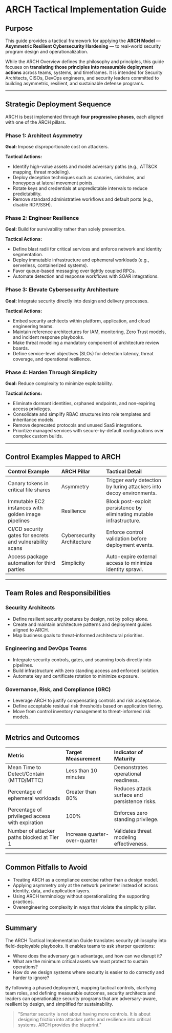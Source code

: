 # ARCH Tactical Implementation Guide

## Purpose

This guide provides a tactical framework for applying the **ARCH Model** — **Asymmetric Resilient Cybersecurity Hardening** — to real-world security program design and operationalization.

While the ARCH Overview defines the philosophy and principles, this guide focuses on **translating those principles into measurable deployment actions** across teams, systems, and timeframes. It is intended for Security Architects, CISOs, DevOps engineers, and security leaders committed to building asymmetric, resilient, and sustainable defense programs.

---

## Strategic Deployment Sequence

ARCH is best implemented through **four progressive phases**, each aligned with one of the ARCH pillars.

### Phase 1: Architect Asymmetry

**Goal:** Impose disproportionate cost on attackers.

**Tactical Actions:**
- Identify high-value assets and model adversary paths (e.g., ATT&CK mapping, threat modeling).
- Deploy deception techniques such as canaries, sinkholes, and honeypots at lateral movement points.
- Rotate keys and credentials at unpredictable intervals to reduce predictability.
- Remove standard administrative workflows and default ports (e.g., disable RDP/SSH).

### Phase 2: Engineer Resilience

**Goal:** Build for survivability rather than solely prevention.

**Tactical Actions:**
- Define blast radii for critical services and enforce network and identity segmentation.
- Deploy immutable infrastructure and ephemeral workloads (e.g., serverless, containerized systems).
- Favor queue-based messaging over tightly coupled RPCs.
- Automate detection and response workflows with SOAR integrations.

### Phase 3: Elevate Cybersecurity Architecture

**Goal:** Integrate security directly into design and delivery processes.

**Tactical Actions:**
- Embed security architects within platform, application, and cloud engineering teams.
- Maintain reference architectures for IAM, monitoring, Zero Trust models, and incident response playbooks.
- Make threat modeling a mandatory component of architecture review boards.
- Define service-level objectives (SLOs) for detection latency, threat coverage, and operational resilience.

### Phase 4: Harden Through Simplicity

**Goal:** Reduce complexity to minimize exploitability.

**Tactical Actions:**
- Eliminate dormant identities, orphaned endpoints, and non-expiring access privileges.
- Consolidate and simplify RBAC structures into role templates and inheritance models.
- Remove deprecated protocols and unused SaaS integrations.
- Prioritize managed services with secure-by-default configurations over complex custom builds.

---

## Control Examples Mapped to ARCH

| Control Example | ARCH Pillar | Tactical Detail |
|:----------------|:------------|:----------------|
| Canary tokens in critical file shares | Asymmetry | Trigger early detection by luring attackers into decoy environments. |
| Immutable EC2 instances with golden image pipelines | Resilience | Block post-exploit persistence by eliminating mutable infrastructure. |
| CI/CD security gates for secrets and vulnerability scans | Cybersecurity Architecture | Enforce control validation before deployment events. |
| Access package automation for third parties | Simplicity | Auto-expire external access to minimize identity sprawl. |

---

## Team Roles and Responsibilities

### Security Architects
- Define resilient security postures by design, not by policy alone.
- Create and maintain architecture patterns and deployment guides aligned to ARCH.
- Map business goals to threat-informed architectural priorities.

### Engineering and DevOps Teams
- Integrate security controls, gates, and scanning tools directly into pipelines.
- Build infrastructure with zero standing access and enforced isolation.
- Automate key and certificate rotation to minimize exposure.

### Governance, Risk, and Compliance (GRC)
- Leverage ARCH to justify compensating controls and risk acceptance.
- Define acceptable residual risk thresholds based on application tiering.
- Move from control inventory management to threat-informed risk models.

---

## Metrics and Outcomes

| Metric | Target Measurement | Indicator of Maturity |
|:-------|:--------------------|:----------------------|
| Mean Time to Detect/Contain (MTTD/MTTC) | Less than 10 minutes | Demonstrates operational readiness. |
| Percentage of ephemeral workloads | Greater than 80% | Reduces attack surface and persistence risks. |
| Percentage of privileged access with expiration | 100% | Enforces zero standing privilege. |
| Number of attacker paths blocked at Tier 1 | Increase quarter-over-quarter | Validates threat modeling effectiveness. |

---

## Common Pitfalls to Avoid

- Treating ARCH as a compliance exercise rather than a design model.
- Applying asymmetry only at the network perimeter instead of across identity, data, and application layers.
- Using ARCH terminology without operationalizing the supporting practices.
- Overengineering complexity in ways that violate the simplicity pillar.

---

## Summary

The ARCH Tactical Implementation Guide translates security philosophy into field-deployable playbooks. It enables teams to ask sharper questions:

- Where does the adversary gain advantage, and how can we disrupt it?
- What are the minimum critical assets we must protect to sustain operations?
- How do we design systems where security is easier to do correctly and harder to ignore?

By following a phased deployment, mapping tactical controls, clarifying team roles, and defining measurable outcomes, security architects and leaders can operationalize security programs that are adversary-aware, resilient by design, and simplified for sustainability.

> "Smarter security is not about having more controls. It is about designing friction into attacker paths and resilience into critical systems. ARCH provides the blueprint."
